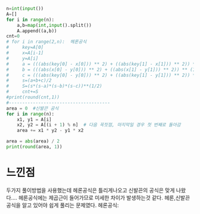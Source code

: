 ```py
n=int(input())
A=[]
for i in range(n):
    a,b=map(int,input().split())
    A.append((a,b))
cnt=0
# for i in range(2,n):  헤론공식
#     key=A[0]
#     x=A[i-1]
#     y=A[i]
#     a = (((abs(key[0] - x[0])) ** 2) + ((abs(key[1] - x[1])) ** 2)) ** (1 / 2) #key,x
#     b = (((abs(x[0] - y[0])) ** 2) + ((abs(x[1] - y[1])) ** 2)) ** (1 / 2) #x,y
#     c = (((abs(key[0] - y[0])) ** 2) + ((abs(key[1] - y[1])) ** 2)) ** (1 / 2) #key,y
#     s=(a+b+c)/2
#     S=(s*(s-a)*(s-b)*(s-c))**(1/2)
#     cnt+=S
#print(round(cnt,1))
#--------------------------------------
area = 0  #신발끈 공식
for i in range(n):
    x1, y1 = A[i]
    x2, y2 = A[(i + 1) % n]  # 다음 꼭짓점, 마지막일 경우 첫 번째로 돌아감
    area += x1 * y2 - y1 * x2

area = abs(area) / 2
print(round(area, 1))
```

<h1>느낀점</h1>
두가지 풀이방법을 사용했는데 헤론공식은 틀리게나오고 신발끈의 공식은 맞게 나왔다.... 헤론공식에는 제곱근이 들어가므로 미세한 차이가 발생하는것 같다.
헤론,신발끈 공식을 알고 있어야 쉽게 풀리는 문제였다.
헤론공식:
